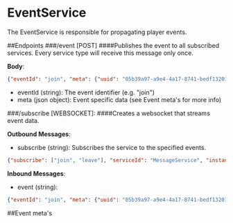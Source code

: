 # EventService
The EventService is responsible for propagating player events.

##Endpoints
###/event [POST]
####Publishes the event to all subscribed services.
Every service type will receive this message only once.

**Body**:
```json
{"eventId": "join", "meta": {"uuid": "05b39a97-a9e4-4a17-8741-bedf13201f2f", "bungeeId": "24"}}
```
- eventId (string): The event identifier (e.g. "join")
- meta (json object): Event specific data (see Event meta's for more info)

###/subscribe [WEBSOCKET]:
####Creates a websocket that streams event data.

**Outbound Messages**:
- subscribe (string): Subscribes the service to the specified events.
```json
{"subscribe": ["join", "leave"], "serviceId": "MessageService", "instanceId": "05b39a97-a9e4-4a17-8741-bedf13201f2f"}
```

**Inbound Messages**:
- event (string): 
```json
{"eventId": "join", "meta": {"uuid": "05b39a97-a9e4-4a17-8741-bedf13201f2f", "bungeeId": "24"}}
```


##Event meta's
